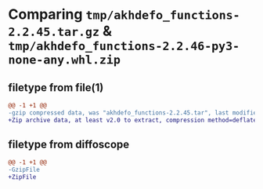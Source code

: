 # Comparing `tmp/akhdefo_functions-2.2.45.tar.gz` & `tmp/akhdefo_functions-2.2.46-py3-none-any.whl.zip`

## filetype from file(1)

```diff
@@ -1 +1 @@
-gzip compressed data, was "akhdefo_functions-2.2.45.tar", last modified: Sun Feb 26 19:14:14 2023, max compression
+Zip archive data, at least v2.0 to extract, compression method=deflate
```

## filetype from diffoscope

```diff
@@ -1 +1 @@
-GzipFile
+ZipFile
```

